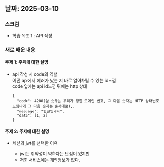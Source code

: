 ## 날짜: 2025-03-10

### 스크럼

- 학습 목표 1 : API 작성

### 새로 배운 내용

#### 주제 1: 주제에 대한 설명

- api 작성 시 code의 역할<br>
  어떤 api에서 에러가 났는 지 바로 알아차릴 수 있는 id느낌<br>
  code 앞에는 api id느낌 뒤에는 http 상태

  ```
  {
    "code": 4200(앞 숫자는 우리가 정한 도메인 번호, 그 다음 숫자는 HTTP 상태번호 느낌나게 그 다음 숫자는 순서대로),,
    "message": "한글입니다",
    "data": [1, 2]
  }
  ```

#### 주제 2: 주제에 대한 설명

- 세션과 jwt를 선택한 이유

  - jwt는 취약성이 약하다는 단점이 있지만
  - 저희 서비스에는 개인정보가 없다.
